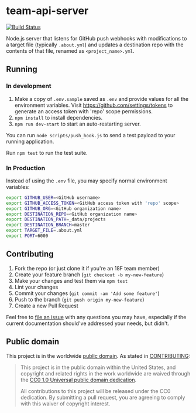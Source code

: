 # team-api-server

[![Build Status](https://travis-ci.org/18F/team-api-server.svg?branch=master)](https://travis-ci.org/18F/team-api-server)

Node.js server that listens for GitHub push webhooks with modifications to
a target file (typically `.about.yml`) and updates a destination repo with the contents of that file, renamed as `<project_name>.yml`.

## Running

### In development

1. Make a copy of `.env.sample` saved as `.env` and provide values for all the environment variables. Visit https://github.com/settings/tokens to generate an access token with 'repo' scope permissions.
1. `npm install` to install dependencies.
1. `npm run dev-start` to start an auto-restarting server.

You can run `node scripts/push_hook.js` to send a test payload to your running application.

Run `npm test` to run the test suite.

### In Production

Instead of using the `.env` file, you may specify normal environment variables:

```sh
export GITHUB_USER=<GitHub username>
export GITHUB_ACCESS_TOKEN=<GitHub access token with 'repo' scope>
export GITHUB_ORG=<GitHub organization name>
export DESTINATION_REPO=<GitHub organization name>
export DESTINATION_PATH=_data/projects
export DESTINATION_BRANCH=master
export TARGET_FILE=.about.yml
export PORT=6000
```

## Contributing

1. Fork the repo (or just clone it if you're an 18F team member)
2. Create your feature branch (`git checkout -b my-new-feature`)
3. Make your changes and test them via `npm test`
4. Lint your changes
5. Commit your changes (`git commit -am 'Add some feature'`)
6. Push to the branch (`git push origin my-new-feature`)
7. Create a new Pull Request

Feel free to [file an issue](https://github.com/18F/team-api-server/issues)
with any questions you may have, especially if the current documentation
should've addressed your needs, but didn't.

## Public domain

This project is in the worldwide [public domain](LICENSE.md). As stated in
[CONTRIBUTING](CONTRIBUTING.md):

> This project is in the public domain within the United States, and copyright
> and related rights in the work worldwide are waived through the
> [CC0 1.0 Universal public domain dedication](https://creativecommons.org/publicdomain/zero/1.0/).
>
> All contributions to this project will be released under the CC0 dedication.
> By submitting a pull request, you are agreeing to comply with this waiver of
> copyright interest.
